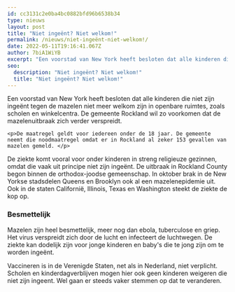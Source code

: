 ```yaml
---
id: cc3131c2e0ba4bc0882bfd96b6538b34
type: nieuws
layout: post
title: "Niet ingeënt? Niet welkom!"
permalink: /nieuws/niet-ingeënt-niet-welkom!/
date: 2022-05-11T19:16:41.067Z
author: 7biA1WiYB
excerpt: "Een voorstad van New York heeft besloten dat alle kinderen die niet zijn ingeënt tegen de mazelen niet meer welkom zijn in openbare ruimtes, zoals scholen en winkelcentra. De gemeente Rockland wil zo voorkomen dat de mazelenuitbraak zich verder verspreidt.  "
seo:
  description: "Niet ingeënt? Niet welkom!"
  title: "Niet ingeënt? Niet welkom!"
---
```

Een voorstad van New York heeft besloten dat alle kinderen die niet zijn ingeënt tegen de mazelen niet meer welkom zijn in openbare ruimtes, zoals scholen en winkelcentra. De gemeente Rockland wil zo voorkomen dat de mazelenuitbraak zich verder verspreidt.  

    <p>De maatregel geldt voor iedereen onder de 18 jaar. De gemeente neemt die noodmaatregel omdat er in Rockland al zeker 153 gevallen van mazelen gemeld. </p>
<p>De ziekte komt vooral voor onder kinderen in streng religieuze gezinnen, omdat die vaak uit principe niet zijn ingeënt. De uitbraak in Rockland County begon binnen de orthodox-joodse gemeenschap. In oktober brak in de New Yorkse stadsdelen Queens en Brooklyn ook al een mazelenepidemie uit. Ook in de staten Californië, Illinois, Texas en Washington steekt de ziekte de kop op. </p>
<h3>Besmettelijk</h3>
<p>Mazelen zijn heel besmettelijk, meer nog dan ebola, tuberculose en griep. Het virus verspreidt zich door de lucht en infecteert de luchtwegen. De ziekte kan dodelijk zijn voor jonge kinderen en baby's die te jong zijn om te worden ingeënt.</p>
<p>Vaccineren is in de Verenigde Staten, net als in Nederland, niet verplicht. Scholen en kinderdagverblijven mogen hier ook geen kinderen weigeren die niet zijn ingeent. Wel gaan er steeds vaker stemmen op dat te veranderen.</p>
<p> </p>  
